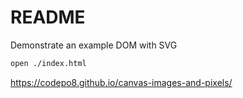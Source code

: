 # README
Demonstrate an example DOM with SVG

```sh
open ./index.html
```

https://codepo8.github.io/canvas-images-and-pixels/